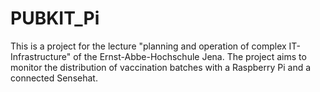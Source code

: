 # PUBKIT_Pi
This is a project for the lecture "planning and operation of complex IT-Infrastructure" of the Ernst-Abbe-Hochschule Jena. The project aims to monitor the distribution of vaccination batches with a Raspberry Pi and a connected Sensehat. 
